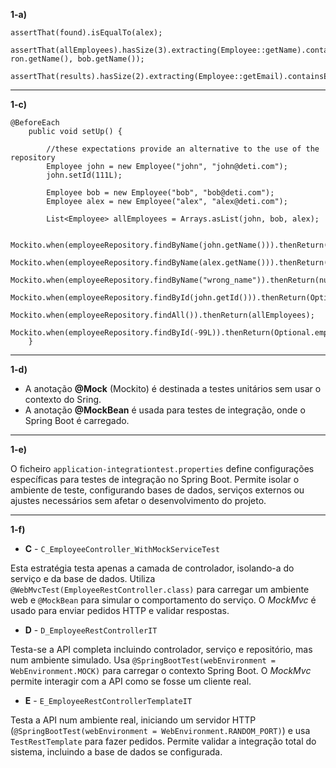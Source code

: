 **1-a)**
```
assertThat(found).isEqualTo(alex);

assertThat(allEmployees).hasSize(3).extracting(Employee::getName).containsOnly(alex.getName(), ron.getName(), bob.getName());

assertThat(results).hasSize(2).extracting(Employee::getEmail).containsExactlyInAnyOrder("bob@ua.pt","ron@ua.pt");
```

---
**1-c)**
```
@BeforeEach
    public void setUp() {

        //these expectations provide an alternative to the use of the repository
        Employee john = new Employee("john", "john@deti.com");
        john.setId(111L);

        Employee bob = new Employee("bob", "bob@deti.com");
        Employee alex = new Employee("alex", "alex@deti.com");

        List<Employee> allEmployees = Arrays.asList(john, bob, alex);

        Mockito.when(employeeRepository.findByName(john.getName())).thenReturn(john);
        Mockito.when(employeeRepository.findByName(alex.getName())).thenReturn(alex);
        Mockito.when(employeeRepository.findByName("wrong_name")).thenReturn(null);
        Mockito.when(employeeRepository.findById(john.getId())).thenReturn(Optional.of(john));
        Mockito.when(employeeRepository.findAll()).thenReturn(allEmployees);
        Mockito.when(employeeRepository.findById(-99L)).thenReturn(Optional.empty());
    }
```
---
**1-d)**

- A anotação **@Mock** (Mockito) é destinada a testes unitários sem usar o contexto do Sring.
- A anotação **@MockBean** é usada para testes de integração, onde o Spring Boot é carregado.

---

**1-e)**

O ficheiro `application-integrationtest.properties` define configurações específicas para testes de integração no Spring Boot. Permite isolar o ambiente de teste, configurando bases de dados, serviços externos ou ajustes necessários sem afetar o desenvolvimento do projeto.

---

**1-f)**

- **C** - `C_EmployeeController_WithMockServiceTest`

Esta estratégia testa apenas a camada de controlador, isolando-a do serviço e da base de dados. Utiliza `@WebMvcTest(EmployeeRestController.class)` para carregar um ambiente web e `@MockBean` para simular o comportamento do serviço. O *MockMvc* é usado para enviar pedidos HTTP e validar respostas.

- **D** - `D_EmployeeRestControllerIT`

Testa-se a API completa incluindo controlador, serviço e repositório, mas num ambiente simulado. Usa `@SpringBootTest(webEnvironment = WebEnvironment.MOCK)` para carregar o contexto Spring Boot. O *MockMvc* permite interagir com a API como se fosse um cliente real. 

- **E** - `E_EmployeeRestControllerTemplateIT`

Testa a API num ambiente real, iniciando um servidor HTTP (`@SpringBootTest(webEnvironment = WebEnvironment.RANDOM_PORT)`) e usa `TestRestTemplate` para fazer pedidos. Permite validar a integração total do sistema, incluindo a base de dados se configurada.